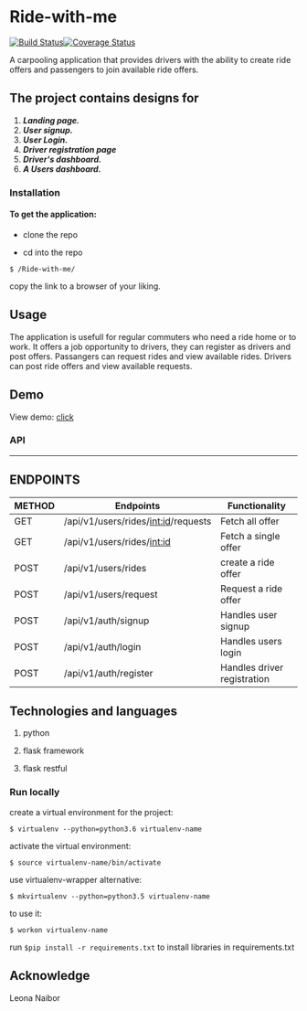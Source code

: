 # Ride-with-me

[![Build Status](https://travis-ci.org/naibor/Ride-with-me.svg?branch=Develop)](https://travis-ci.org/naibor/Ride-with-me)[![Coverage Status](https://coveralls.io/repos/github/naibor/Ride-with-me/badge.svg?branch=Develop)](https://coveralls.io/github/naibor/Ride-with-me?branch=Develop)

A carpooling application that provides drivers with the ability to create ride offers and passengers to join available ride offers.

## The project contains designs for

 1. _**Landing page.**_
 2. _**User signup.**_
 3. _**User Login.**_
 4. _**Driver registration page**_
 5. _**Driver's dashboard.**_
 6. _**A Users dashboard.**_

### Installation

 #### To get the application:

- clone the repo

- cd into the repo

```$ /Ride-with-me/```

copy the link to a browser of your liking.

## Usage

 The application is usefull for regular commuters who need a ride home or to work.
 It offers a job opportunity to drivers, they can register as drivers and post offers.
 Passangers can request rides and view available rides.
 Drivers can post ride offers and view available requests.

## Demo

View demo: [click](https://naibor.github.io/Ride-with-me/)

### API

---------------------------------------------------------------------------------------------------------------

## ENDPOINTS

 **METHOD**| **Endpoints**                       |**Functionality**            |
 ----------|-------------------------------------|-----------------------------|
 GET       |/api/v1/users/rides/<int:id>/requests| Fetch all offer             |
 GET       |/api/v1/users/rides/<int:id>         | Fetch a single offer        |
 POST      |/api/v1/users/rides                  | create a ride offer         |
 POST      |/api/v1/users/request                | Request a ride offer        |
 POST      |/api/v1/auth/signup                  | Handles user signup         |
 POST      |/api/v1/auth/login                   | Handles users login         |
 POST      |/api/v1/auth/register                | Handles driver registration |


## Technologies and languages

1. python

2. flask framework

3. flask restful

### Run locally

create a virtual environment for the project:

```$ virtualenv --python=python3.6 virtualenv-name```

activate the virtual environment:

```$ source virtualenv-name/bin/activate```

use virtualenv-wrapper alternative:

```$ mkvirtualenv --python=python3.5 virtualenv-name```

to use it:

```$ workon virtualenv-name```

run ```$pip install -r requirements.txt``` to install libraries in requirements.txt

## Acknowledge

Leona Naibor